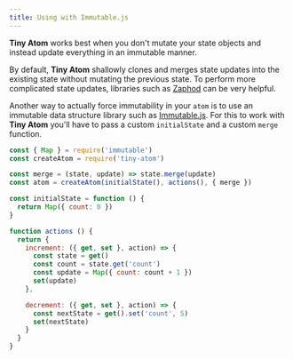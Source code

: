 ```yaml
---
title: Using with Immutable.js
---
```


**Tiny Atom** works best when you don't mutate your state objects and instead update everything in an immutable manner.

By default, **Tiny Atom** shallowly clones and merges state updates into the existing state without mutating the previous state. To perform more complicated state updates, libraries such as [Zaphod](/using-with-zaphod) can be very helpful.

Another way to actually force immutability in your `atom` is to use an immutable data structure library such as [Immutable.js](https://facebook.github.io/immutable-js/). For this to work with **Tiny Atom** you'll have to pass a custom `initialState` and a custom `merge` function.

```js
const { Map } = require('immutable')
const createAtom = require('tiny-atom')

const merge = (state, update) => state.merge(update)
const atom = createAtom(initialState(), actions(), { merge })

const initialState = function () {
  return Map({ count: 0 })
}

function actions () {
  return {
    increment: ({ get, set }, action) => {
      const state = get()
      const count = state.get('count')
      const update = Map({ count: count + 1 })
      set(update)
    },

    decrement: ({ get, set }, action) => {
      const nextState = get().set('count', 5)
      set(nextState)
    }
  }
}
```

